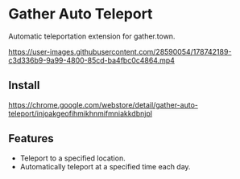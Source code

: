 # Gather Auto Teleport

Automatic teleportation extension for gather.town.

https://user-images.githubusercontent.com/28590054/178742189-c3d336b9-9a99-4800-85cd-ba4fbc0c4864.mp4

## Install

https://chrome.google.com/webstore/detail/gather-auto-teleport/injoakgeofihmikhnmifmniakkdbnjpl

## Features

- Teleport to a specified location.
- Automatically teleport at a specified time each day.
